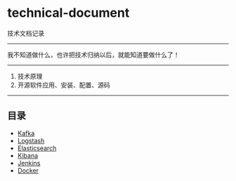 # technical-document

技术文档记录
******
我不知道做什么，也许把技术归纳以后，就能知道要做什么了！
******
1. 技术原理
2. 开源软件应用、安装、配置、源码
******
## 目录
* [Kafka](kafka/kafka.md)
* [Logstash](logstash.md) 
* [Elasticsearch](elasticsearch/README.md)
* [Kibana](kibana.md)
* [Jenkins](jenkins/README.md)
* [Docker](docker/install.md)